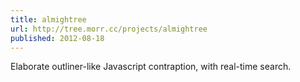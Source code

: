 ```yaml
---
title: almightree
url: http://tree.morr.cc/projects/almightree
published: 2012-08-18
---
```


Elaborate outliner-like Javascript contraption, with real-time search.
